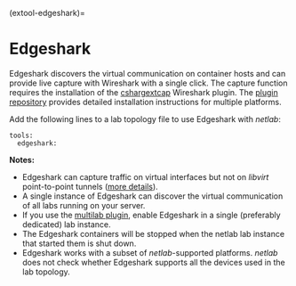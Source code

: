 (extool-edgeshark)=
# Edgeshark

Edgeshark discovers the virtual communication on container hosts and can provide live capture with Wireshark with a single click.
The capture function requires the installation of the [cshargextcap](https://github.com/siemens/cshargextcap) Wireshark plugin. The [plugin repository](https://github.com/siemens/cshargextcap) provides detailed installation instructions for multiple platforms.

Add the following lines to a lab topology file to use Edgeshark with _netlab_:

```
tools:
  edgeshark:
```

**Notes:**

* Edgeshark can capture traffic on virtual interfaces but not on *libvirt* point-to-point tunnels ([more details](libvirt-capture)).
* A single instance of Edgeshark can discover the virtual communication of all labs running on your server.
* If you use the [multilab plugin](plugin-multilab), enable Edgeshark in a single (preferably dedicated) lab instance.
* The Edgeshark containers will be stopped when the netlab lab instance that started them is shut down. 
* Edgeshark works with a subset of _netlab_-supported platforms. _netlab_ does not check whether Edgeshark supports all the devices used in the lab topology.
